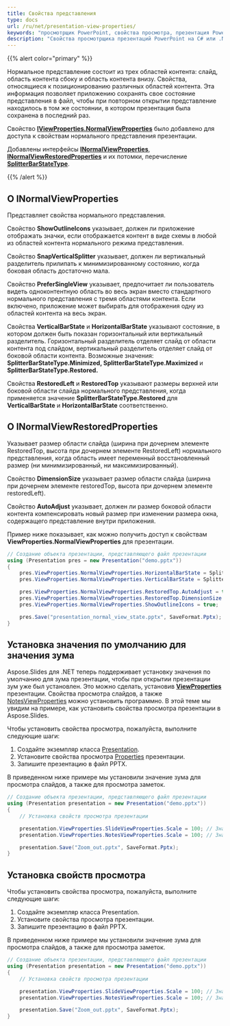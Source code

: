 ```yaml
---
title: Свойства представления
type: docs
url: /ru/net/presentation-view-properties/
keywords: "просмотрщик PowerPoint, свойства просмотра, презентация PowerPoint, C#, Csharp, Aspose.Slides для .NET"
description: "Свойства просмотрщика презентаций PowerPoint на C# или .NET"
---
```


{{% alert color="primary" %}} 

Нормальное представление состоит из трех областей контента: слайд, область контента сбоку и область контента внизу. Свойства, относящиеся к позиционированию различных областей контента. Эта информация позволяет приложению сохранять свое состояние представления в файл, чтобы при повторном открытии представление находилось в том же состоянии, в котором презентация была сохранена в последний раз.

Свойство [**IViewProperties.NormalViewProperties**](https://reference.aspose.com/slides/net/aspose.slides/iviewproperties/properties/normalviewproperties) было добавлено для доступа к свойствам нормального представления презентации. 

Добавлены интерфейсы [**INormalViewProperties**](https://reference.aspose.com/slides/net/aspose.slides/inormalviewproperties), [**INormalViewRestoredProperties**](https://reference.aspose.com/slides/net/aspose.slides/inormalviewrestoredproperties) и их потомки, перечисление [**SplitterBarStateType**](https://reference.aspose.com/slides/net/aspose.slides/splitterbarstatetype).

{{% /alert %}} 



## **О INormalViewProperties** #

Представляет свойства нормального представления.

Свойство **ShowOutlineIcons** указывает, должен ли приложение отображать значки, если отображается контент в виде схемы в любой из областей контента нормального режима представления.

Свойство **SnapVerticalSplitter** указывает, должен ли вертикальный разделитель прилипать к минимизированному состоянию, когда боковая область достаточно мала.

Свойство **PreferSingleView** указывает, предпочитает ли пользователь видеть одноконтентную область во весь экран вместо стандартного нормального представления с тремя областями контента. Если включено, приложение может выбирать для отображения одну из областей контента на весь экран.

Свойства **VerticalBarState** и **HorizontalBarState** указывают состояние, в котором должен быть показан горизонтальный или вертикальный разделитель. Горизонтальный разделитель отделяет слайд от области контента под слайдом, вертикальный разделитель отделяет слайд от боковой области контента. Возможные значения: **SplitterBarStateType.Minimized, SplitterBarStateType.Maximized** и **SplitterBarStateType.Restored.**

Свойства **RestoredLeft** и **RestoredTop** указывают размеры верхней или боковой области слайда нормального представления, когда применяется значение **SplitterBarStateType.Restored** для **VerticalBarState** и **HorizontalBarState** соответственно.



## **О INormalViewRestoredProperties** #

Указывает размер области слайда (ширина при дочернем элементе RestoredTop, высота при дочернем элементе RestoredLeft) нормального представления, когда область имеет переменный восстановленный размер (ни минимизированный, ни максимизированный).

Свойство **DimensionSize** указывает размер области слайда (ширина при дочернем элементе restoredTop, высота при дочернем элементе restoredLeft).

Свойство **AutoAdjust** указывает, должен ли размер боковой области контента компенсировать новый размер при изменении размера окна, содержащего представление внутри приложения.

Пример ниже показывает, как можно получить доступ к свойствам **ViewProperties.NormalViewProperties** для презентации.

```c#
// Создание объекта презентации, представляющего файл презентации
using (Presentation pres = new Presentation("demo.pptx"))
{
    pres.ViewProperties.NormalViewProperties.HorizontalBarState = SplitterBarStateType.Restored;
    pres.ViewProperties.NormalViewProperties.VerticalBarState = SplitterBarStateType.Maximized;

    pres.ViewProperties.NormalViewProperties.RestoredTop.AutoAdjust = true;
    pres.ViewProperties.NormalViewProperties.RestoredTop.DimensionSize = 80;
    pres.ViewProperties.NormalViewProperties.ShowOutlineIcons = true;

    pres.Save("presentation_normal_view_state.pptx", SaveFormat.Pptx);
}
```




## **Установка значения по умолчанию для значения зума**
Aspose.Slides для .NET теперь поддерживает установку значения по умолчанию для зума презентации, чтобы при открытии презентации зум уже был установлен. Это можно сделать, установив [**ViewProperties**](https://reference.aspose.com/slides/net/aspose.slides/viewproperties) презентации. Свойства просмотра слайдов, а также [NotesViewProperties](https://reference.aspose.com/slides/net/aspose.slides/viewproperties/properties/notesviewproperties) можно установить программно. В этой теме мы увидим на примере, как установить свойства просмотра презентации в Aspose.Slides.

Чтобы установить свойства просмотра, пожалуйста, выполните следующие шаги:

1. Создайте экземпляр класса [Presentation](https://reference.aspose.com/slides/net/aspose.slides/presentation).
1. Установите свойства просмотра [Properties](https://reference.aspose.com/slides/net/aspose.slides/viewproperties) презентации.
1. Запишите презентацию в файл PPTX.

В приведенном ниже примере мы установили значение зума для просмотра слайдов, а также для просмотра заметок.

```c#
// Создание объекта презентации, представляющего файл презентации
using (Presentation presentation = new Presentation("demo.pptx"))
{
    // Установка свойств просмотра презентации

    presentation.ViewProperties.SlideViewProperties.Scale = 100; // Значение зума в процентах для просмотра слайдов
    presentation.ViewProperties.NotesViewProperties.Scale = 100; // Значение зума в процентах для просмотра заметок

    presentation.Save("Zoom_out.pptx", SaveFormat.Pptx);
}
```



## **Установка свойств просмотра**
Чтобы установить свойства просмотра, пожалуйста, выполните следующие шаги:

1. Создайте экземпляр класса Presentation.
1. Установите свойства просмотра презентации.
1. Запишите презентацию в файл PPTX.

В приведенном ниже примере мы установили значение зума для просмотра слайдов, а также для просмотра заметок.

```c#
// Создание объекта презентации, представляющего файл презентации
using (Presentation presentation = new Presentation("demo.pptx"))
{
    // Установка свойств просмотра презентации

    presentation.ViewProperties.SlideViewProperties.Scale = 100; // Значение зума в процентах для просмотра слайдов
    presentation.ViewProperties.NotesViewProperties.Scale = 100; // Значение зума в процентах для просмотра заметок

    presentation.Save("Zoom_out.pptx", SaveFormat.Pptx);
}
```